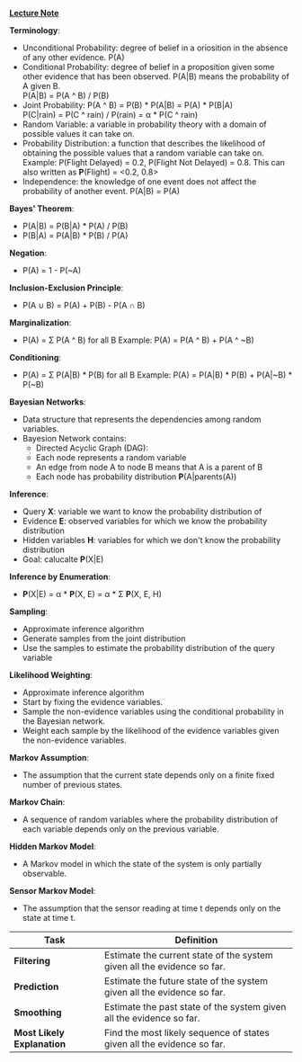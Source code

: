 [**Lecture Note**](https://cs50.harvard.edu/ai/2024/notes/2/)

**Terminology**:
- Unconditional Probability: degree of belief in a oriosition in the absence of any other evidence. P(A)
- Conditional Probability: degree of belief in a proposition given some other evidence that has been observed. P(A|B) means the probability of A given B.  
P(A|B) = P(A ^ B) / P(B)
- Joint Probability: P(A ^ B) = P(B) * P(A|B) = P(A) * P(B|A)  
P(C|rain) = P(C ^ rain) / P(rain) = α * P(C ^ rain)
- Random Variable: a variable in probability theory with a domain of possible values it can take on.
- Probability Distribution: a function that describes the likelihood of obtaining the possible values that a random variable can take on. Example: P(Flight Delayed) = 0.2, P(Flight Not Delayed) = 0.8. This can also written as **P**(Flight) = <0.2, 0.8>
- Independence: the knowledge of one event does not affect the probability of another event. P(A|B) = P(A)


**Bayes' Theorem**:
- P(A|B) = P(B|A) * P(A) / P(B)
- P(B|A) = P(A|B) * P(B) / P(A)

**Negation**:
- P(A) = 1 - P(~A)

**Inclusion-Exclusion Principle**:
- P(A ∪ B) = P(A) + P(B) - P(A ∩ B)

**Marginalization**:
- P(A) = Σ P(A ^ B) for all B
Example: P(A) = P(A ^ B) + P(A ^ ~B)

**Conditioning**:
- P(A) = Σ P(A|B) * P(B) for all B
Example: P(A) = P(A|B) * P(B) + P(A|~B) * P(~B)

**Bayesian Networks**:
- Data structure that represents the dependencies among random variables.
- Bayesion Network contains:
	- Directed Acyclic Graph (DAG):
	- Each node represents a random variable
	- An edge from node A to node B means that A is a parent of B
	- Each node has probability distribution **P**(A|parents(A))

**Inference**:
- Query **X**: variable we want to know the probability distribution of
- Evidence **E**: observed variables for which we know the probability distribution
- Hidden variables **H**: variables for which we don't know the probability distribution
- Goal: calucalte **P**(X|E)

**Inference by Enumeration**:
- **P**(X|E) = α * **P**(X, E) = α * Σ **P**(X, E, H)

**Sampling**:
- Approximate inference algorithm
- Generate samples from the joint distribution
- Use the samples to estimate the probability distribution of the query variable

**Likelihood Weighting**:
- Approximate inference algorithm
- Start by fixing the evidence variables.
- Sample the non-evidence variables using the conditional probability in the Bayesian network.
- Weight each sample by the likelihood of the evidence variables given the non-evidence variables.

**Markov Assumption**:
- The assumption that the current state depends only on a finite fixed number of previous states.

**Markov Chain**:
- A sequence of random variables where the probability distribution of each variable depends only on the previous variable.

**Hidden Markov Model**:
- A Markov model in which the state of the system is only partially observable.

**Sensor Markov Model**:
- The assumption that the sensor reading at time t depends only on the state at time t.

Task | Definition
--- | ---
**Filtering** | Estimate the current state of the system given all the evidence so far.
**Prediction** | Estimate the future state of the system given all the evidence so far.
**Smoothing** | Estimate the past state of the system given all the evidence so far.
**Most Likely Explanation** | Find the most likely sequence of states given all the evidence so far.